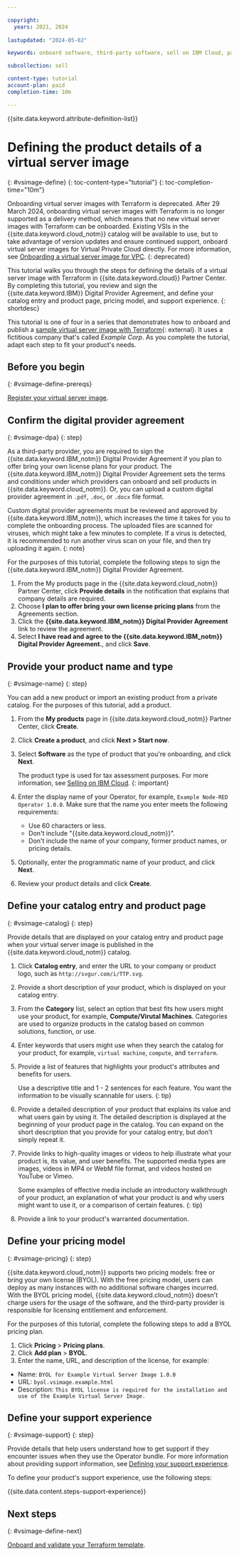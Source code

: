 ```yaml
---

copyright:
  years: 2021, 2024
  
lastupdated: "2024-05-02"

keywords: onboard software, third-party software, sell on IBM Cloud, partner center, virtual server image, virtual machine image, image, vm, vsi, product details, catalog entry, support, pricing, BYOL, terraform, catalog

subcollection: sell

content-type: tutorial
account-plan: paid
completion-time: 10m 

---
```


{{site.data.keyword.attribute-definition-list}}


# Defining the product details of a virtual server image
{: #vsimage-define}
{: toc-content-type="tutorial"} 
{: toc-completion-time="10m"}

Onboarding virtual server images with Terraform is deprecated. After 29 March 2024, onboarding virtual server images with Terraform is no longer supported as a delivery method, which means that no new virtual server images with Terraform can be onboarded. Existing VSIs in the {{site.data.keyword.cloud_notm}} catalog will be available to use, but to take advantage of version updates and ensure continued support, onboard virtual server images for Virtual Private Cloud directly. For more information, see [Onboarding a virtual server image for VPC](/docs/account?topic=account-catalog-vsivpc-tutorial).
{: deprecated}

This tutorial walks you through the steps for defining the details of a virtual server image with Terraform in {{site.data.keyword.cloud}} Partner Center. By completing this tutorial, you review and sign the {{site.data.keyword.IBM}} Digital Provider Agreement, and define your catalog entry and product page, pricing model, and support experience. 
{: shortdesc}

This tutorial is one of four in a series that demonstrates how to onboard and publish a [sample virtual server image with Terraform](https://github.com/IBM-Cloud/isv-vsi-product-deploy-sample/tree/v1.0){: external}. It uses a fictitious company that's called *Example Corp*. As you complete the tutorial, adapt each step to fit your product's needs.

## Before you begin
{: #vsimage-define-prereqs}

[Register your virtual server image](/docs/sell?topic=sell-vsimage-register).

## Confirm the digital provider agreement
{: #vsimage-dpa}
{: step}

As a third-party provider, you are required to sign the {{site.data.keyword.IBM_notm}} Digital Provider Agreement if you plan to offer bring your own license plans for your product. The {{site.data.keyword.IBM_notm}} Digital Provider Agreement sets the terms and conditions under which providers can onboard and sell products in {{site.data.keyword.cloud_notm}}. Or, you can upload a custom digital provider agreement in `.pdf`, `.doc`, or `.docx` file format.

Custom digital provider agreements must be reviewed and approved by {{site.data.keyword.IBM_notm}}, which increases the time it takes for you to complete the onboarding process. The uploaded files are scanned for viruses, which might take a few minutes to complete. If a virus is detected, it is recommended to run another virus scan on your file, and then try uploading it again.
{: note}

For the purposes of this tutorial, complete the following steps to sign the {{site.data.keyword.IBM_notm}} Digital Provider Agreement. 

1. From the My products page in the {{site.data.keyword.cloud_notm}} Partner Center, click **Provide details** in the notification that explains that company details are required.
1. Choose **I plan to offer bring your own license pricing plans** from the Agreements section.
1. Click the **{{site.data.keyword.IBM_notm}} Digital Provider Agreement** link to review the agreement.
1. Select **I have read and agree to the {{site.data.keyword.IBM_notm}} Digital Provider Agreement.**, and click **Save**.

## Provide your product name and type
{: #vsimage-name}
{: step}

You can add a new product or import an existing product from a private catalog. For the purposes of this tutorial, add a product.

1. From the **My products** page in {{site.data.keyword.cloud_notm}} Partner Center, click **Create**.
1. Click **Create a product**, and click **Next > Start now**.
1. Select **Software** as the type of product that you're onboarding, and click **Next**.

    The product type is used for tax assessment purposes. For more information, see [Selling on IBM Cloud](/docs/sell?topic=sell-selling-clouds).
    {: important}
    
1. Enter the display name of your Operator, for example, `Example Node-RED Operator 1.0.0`. Make sure that the name you enter meets the following requirements:

   * Use 60 characters or less.
   * Don't include "{{site.data.keyword.cloud_notm}}".
   * Don't include the name of your company, former product names, or pricing details.

1. Optionally, enter the programmatic name of your product, and click **Next**.
1. Review your product details and click **Create**.

## Define your catalog entry and product page
{: #vsimage-catalog}
{: step}

Provide details that are displayed on your catalog entry and product page when your virtual server image is published in the {{site.data.keyword.cloud_notm}} catalog.

1. Click **Catalog entry**, and enter the URL to your company or product logo, such as `http://svgur.com/i/TTP.svg`.
1. Provide a short description of your product, which is displayed on your catalog entry. 
1. From the **Category** list, select an option that best fits how users might use your product, for example, **Compute/Virutal Machines**. Categories are used to organize products in the catalog based on common solutions, function, or use.
1. Enter keywords that users might use when they search the catalog for your product, for example, `virtual machine`, `compute`, and `terraform`.
1. Provide a list of features that highlights your product's attributes and benefits for users.

   Use a descriptive title and 1 - 2 sentences for each feature. You want the information to be visually scannable for users.
   {: tip}

1. Provide a detailed description of your product that explains its value and what users gain by using it. The detailed description is displayed at the beginning of your product page in the catalog. You can expand on the short description that you provide for your catalog entry, but don't simply repeat it. 
1. Provide links to high-quality images or videos to help illustrate what your product is, its value, and user benefits. The supported media types are images, videos in MP4 or WebM file format, and videos hosted on YouTube or Vimeo.

   Some examples of effective media include an introductory walkthrough of your product, an explanation of what your product is and why users might want to use it, or a comparison of certain features. 
   {: tip}

1. Provide a link to your product's warranted documentation.

## Define your pricing model
{: #vsimage-pricing}
{: step}

{{site.data.keyword.cloud_notm}} supports two pricing models: free or bring your own license (BYOL). With the free pricing model, users can deploy as many instances with no additional software charges incurred. With the BYOL pricing model, {{site.data.keyword.cloud_notm}} doesn't charge users for the usage of the software, and the third-party provider is responsible for licensing entitlement and enforcement. 

For the purposes of this tutorial, complete the following steps to add a BYOL pricing plan. 

1. Click **Pricing** > **Pricing plans**.
1. Click **Add plan** > **BYOL**.
1. Enter the name, URL, and description of the license, for example: 

* Name: `BYOL for Example Virtual Server Image 1.0.0`
* URL: `byol.vsimage.example.html`
* Description: `This BYOL license is required for the installation and use of the Example Virtual Server Image.`

## Define your support experience
{: #vsimage-support}
{: step}

Provide details that help users understand how to get support if they encounter issues when they use the Operator bundle. For more information about providing support information, see [Defining your support experience](/docs/sell?topic=sell-sw-support-details). 

To define your product's support experience, use the following steps:

{{site.data.content.steps-support-experience}}

## Next steps
{: #vsimage-define-next}

[Onboard and validate your Terraform template](/docs/sell?topic=sell-vsimage-onboard). 

